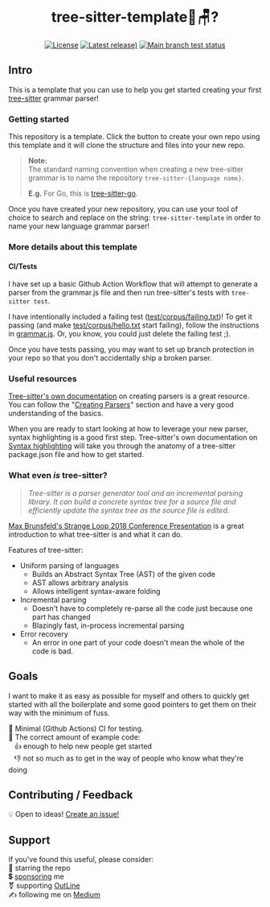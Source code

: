 <h1 align="center">tree-sitter-template🌴🪑?</h1>
<div align="center">

[![License](https://img.shields.io/github/license/adamazing/tree-sitter-template?label=License)](LICENSE "MIT")
[![Latest release)](https://img.shields.io/github/v/tag/adamazing/tree-sitter-template?logo=SemVer&include_prereleases&label=Release)](releases)
[![Main branch test status](https://img.shields.io/github/actions/workflow/status/adamazing/tree-sitter-template/test.yml?event=push&logo=githubactions&logoColor=rgb(255%2C255%2C255)&label=Build)](actions/workflows/test.yml?query=event%3Apush)

</div>

## Intro
This is a template that you can use to help you get started creating your first [tree-sitter](https://github.com/tree-sitter/tree-sitter) grammar parser!

### Getting started 

This repository is a template. Click the button to create your own repo using this template and it will clone the structure and files into your new repo.

> **Note:**  
> The standard naming convention when creating a new tree-sitter grammar is to name the repository `tree-sitter-{language name}`.  
> 
> **E.g.** For Go, this is [tree-sitter-go](https://github.com/tree-sitter/tree-sitter-go).  

Once you have created your new repository, you can use your tool of choice to search and replace on the string: `tree-sitter-template` in order to name your new language grammar parser!
  
### More details about this template

#### CI/Tests
I have set up a basic Github Action Workflow that will attempt to generate a parser from the grammar.js file and then run tree-sitter's tests with `tree-sitter test`.

I have intentionally included a failing test ([test/corpus/failing.txt](./test/corpus/failing.txt))!
To get it passing (and make [test/corpus/hello.txt](./test/corpus/hello.txt) start failing), follow the instructions in [grammar.js](./grammar.js). Or, you know, you could just delete the failing test ;).  

Once you have tests passing, you may want to set up branch protection in your repo so that you don't accidentally ship a broken parser.

### Useful resources

[Tree-sitter's own documentation](http://tree-sitter.github.io/tree-sitter/creating-parsers) on creating parsers is a great resource.
You can follow the "[Creating Parsers](http://tree-sitter.github.io/tree-sitter/creating-parsers)" section and have a very good understanding of the basics.

When you are ready to start looking at how to leverage your new parser, syntax highlighting is a good first step. 
Tree-sitter's own documentation on [Syntax highlighting](http://tree-sitter.github.io/tree-sitter/syntax-highlighting) will take you through the anatomy of a tree-sitter package.json file and how to get started.

### What even ***is*** tree-sitter?

> *Tree-sitter is a parser generator tool and an incremental parsing library. It can build a concrete syntax tree for a source file and efficiently update the syntax tree as the source file is edited.*

[Max Brunsfeld's Strange Loop 2018 Conference Presentation](https://www.youtube.com/watch?v=Jes3bD6P0To) is a great introduction to what tree-sitter is and what it can do.

Features of tree-sitter:
 - Uniform parsing of languages  
   - Builds an Abstract Syntax Tree (AST) of the given code  
   - AST allows arbitrary analysis  
   - Allows intelligent syntax-aware folding
 - Incremental parsing  
   - Doesn't have to completely re-parse all the code just because one part has changed  
   - Blazingly fast, in-process incremental parsing
 - Error recovery  
   - An error in one part of your code doesn't mean the whole of the code is bad.  
 

## Goals

I want to make it as easy as possible for myself and others to quickly get started with all the boilerplate and some good pointers to get them on their way with the minimum of fuss. 

🙌   Minimal (Github Actions) CI for testing.  
🧚   The correct amount of example code:  
&nbsp;&nbsp;   👍  enough to help new people get started  
&nbsp;&nbsp;   👎  not so much as to get in the way of people who know what they're doing  


## Contributing / Feedback

💡 Open to ideas! [Create an issue!](../issues)

## Support

If you've found this useful, please consider:  
    🌟 starring the repo  
    💲 [sponsoring](https://github.com/sponsors/adamazing) me  
    ⚧️  supporting [OutLine](https://outline.org.nz/donate)  
    ✍️ following me on [Medium](https://medium.com/@adamhenley)
